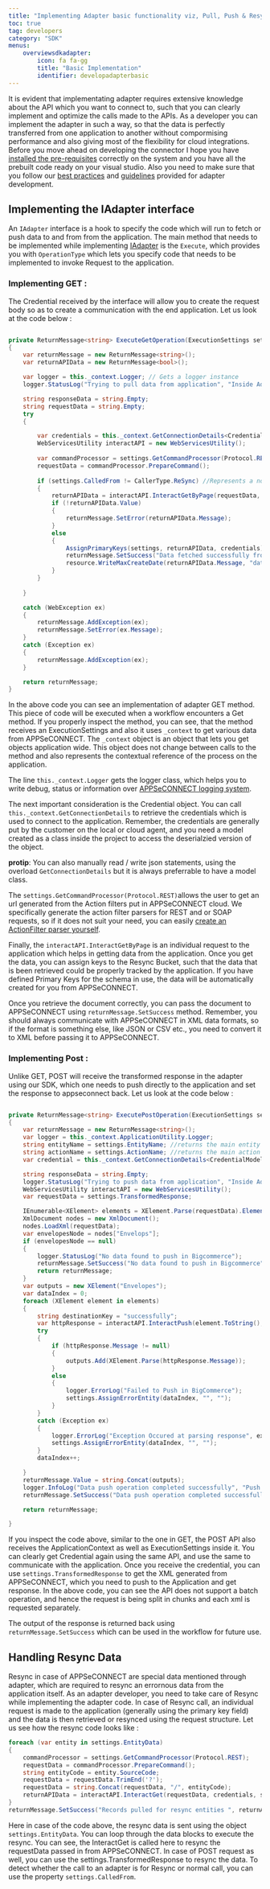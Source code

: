 ```yaml
---
title: "Implementing Adapter basic functionality viz, Pull, Push & Resync"
toc: true
tag: developers
category: "SDK"
menus:
    overviewsdkadapter: 
        icon: fa fa-gg
        title: "Basic Implementation"
        identifier: developadapterbasic    
---
```

It is evident that implementating adapter requires extensive knowledge about the API which you want to connect to, 
such that you can clearly implement and optimize the calls made to the APIs. As a developer you can implement 
the adapter in such a way, so that the data is perfectly transferred from one application to another without compormising
performance and also giving most of the flexibility for cloud integrations. Before you move ahead on developing the connector
I hope you have [installed the pre-requisites](/sdk/Prerequisites/) correctly on the system and you have all the prebuilt code ready on your visual studio.
Also you need to make sure that you follow our [best practices](/sdk/Best-practices/) and [guidelines](/sdk/Development-Guidelines/) provided for adapter development. 

## Implementing the IAdapter interface

An `IAdapter` interface is a hook to specify the code which will run to fetch or push data to and from from the application. 
The main method that needs to be implemented while implementing [IAdapter]() is the `Execute`, which provides you with 
`OperationType` which lets you specify code that needs to be implemented to invoke Request to the application. 

### Implementing GET :
The Credential received by the interface will allow you to create the request body so as to create a communication with the end 
application. Let us look at the code below : 

```csharp

private ReturnMessage<string> ExecuteGetOperation(ExecutionSettings settings)
{
    var returnMessage = new ReturnMessage<string>();
    var returnAPIData = new ReturnMessage<bool>();

    var logger = this._context.Logger; // Gets a logger instance
    logger.StatusLog("Trying to pull data from application", "Inside Adapter GET");

    string responseData = string.Empty;
    string requestData = string.Empty;
    try
    {

        var credentials = this._context.GetConnectionDetails<CredentialModel>();
        WebServicesUtility interactAPI = new WebServicesUtility();
      
        var commandProcessor = settings.GetCommandProcessor(Protocol.REST);
        requestData = commandProcessor.PrepareCommand();
       
        if (settings.CalledFrom != CallerType.ReSync) //Represents a normal call
        {
            returnAPIData = interactAPI.InteractGetByPage(requestData, credentials, settings.EntityName);
            if (!returnAPIData.Value)
            {
                returnMessage.SetError(returnAPIData.Message);
            }
            else
            {
                AssignPrimaryKeys(settings, returnAPIData, credentials);
                returnMessage.SetSuccess("Data fetched successfully from Bigcommerce", returnAPIData.Message);
                resource.WriteMaxCreateDate(returnAPIData.Message, "date_created", settings.EntityName);
            }
        }
        
    }

    catch (WebException ex)
    {
        returnMessage.AddException(ex);
        returnMessage.SetError(ex.Message);
    }
    catch (Exception ex)
    {
        returnMessage.AddException(ex);
    }

    return returnMessage;
}

```

In the above code you can see an implementation of adapter GET method. This piece of code will be executed when a workflow
encounters a Get method. If you properly inspect the method, you can see, that the method receives an ExecutionSettings and also 
it uses `_context` to get various data from APPSeCONNECT. The `_context` object is an object that lets you get objects 
application wide. This object does not change between calls to the method and also represents the contextual reference of the 
process on the application. 

The line `this._context.Logger` gets the logger class, which helps you to write debug, status or information over [APPSeCONNECT 
logging system](/sdk/logging-and-tracing/). 

The next important consideration is the Credential object. You can call `this._context.GetConnectionDetails` to retrieve the 
credentials which is used to connect to the application. Remember, the credentials are generally put by the customer on the local 
or cloud agent, and you need a model created as a class inside the project to access the deserialzied version of the object. 

**protip**: You can also manually read / write json statements, using the overload `GetConnectionDetails` but it is always 
preferrable to have a model class.

The `settings.GetCommandProcessor(Protocol.REST)`allows the user to get an url generated from the Action filters 
put in APPSeCONNECT cloud. We specifically generate the action filter parsers for REST and or SOAP requests, so if it does not 
suit your need, you can easily [create an ActionFilter parser yourself](/sdk/Implementing-Actionfilter-Parsers/).

 Finally, the `interactAPI.InteractGetByPage` is an individual request to the application which helps in getting data from the application. 
Once you get the data, you can assign keys to the Resync Bucket, such that the data that is been retrieved could be properly tracked by the 
application. If you have defined Primary Keys for the schema in use, the data will be automatically created for you from 
APPSeCONNECT. 

Once you retrieve the document correctly, you can pass the document to APPSeCONNECT using `returnMessage.SetSuccess` method.
Remember, you should always communicate with APPSeCONNECT in XML data formats, so if the format is something else, like JSON or 
CSV etc., you need to convert it to XML before passing it to APPSeCONNECT. 

### Implementing Post :

Unlike GET, POST will receive the transformed response in the adapter using our SDK, which one needs to push directly 
to the application and set the response to appseconnect back.  Let us look at the code below : 

```csharp

private ReturnMessage<string> ExecutePostOperation(ExecutionSettings settings)
{
    var returnMessage = new ReturnMessage<string>();
    var logger = this._context.ApplicationUtility.Logger;
    string entityName = settings.EntityName; //returns the main entity name
    string actionName = settings.ActionName; //returns the main action name
    var credential = this._context.GetConnectionDetails<CredentialModel>();

    string responseData = string.Empty;
    logger.StatusLog("Trying to push data from application", "Inside Adapter POST");
    WebServicesUtility interactAPI = new WebServicesUtility();
    var requestData = settings.TransformedResponse;

    IEnumerable<XElement> elements = XElement.Parse(requestData).Elements();
    XmlDocument nodes = new XmlDocument();
    nodes.LoadXml(requestData);
    var envelopesNode = nodes["Envelops"];
    if (envelopesNode == null)
    {
        logger.StatusLog("No data found to push in Bigcommerce");
        returnMessage.SetSuccess("No data found to push in Bigcommerce");
        return returnMessage;
    }
    var outputs = new XElement("Envelopes");
    var dataIndex = 0;
    foreach (XElement element in elements)
    {
        string destinationKey = "successfully";
        var httpResponse = interactAPI.InteractPush(element.ToString(), actionName, credential, settings, returnMessage);
        try
        {
            if (httpResponse.Message != null)
            { 
                outputs.Add(XElement.Parse(httpResponse.Message));
            }
            else
            {
                logger.ErrorLog("Failed to Push in BigCommerce");
                settings.AssignErrorEntity(dataIndex, "", "");
            }
        }
        catch (Exception ex)
        {
            logger.ErrorLog("Exception Occured at parsing response", ex.Message);
            settings.AssignErrorEntity(dataIndex, "", "");
        }
        dataIndex++;

    }
    returnMessage.Value = string.Concat(outputs);
    logger.InfoLog("Data push operation completed successfully", "Push operation completed");
    returnMessage.SetSuccess("Data push operation completed successfully");

    return returnMessage;

}

```
If you inspect the code above, similar to the one in GET, the POST API also receives the ApplicationContext as well as ExecutionSettings inside it. 
You can clearly get Credential again using the same API, and use the same to communicate with the application. Once you receive the credential, you can use
`settings.TransformedResponse` to get the XML generated from APPSeCONNECT, which you need to push to the Application and get response.
In the above code, you can see the API does not support a batch operation, and hence the request is being split in chunks 
and each xml is requested separately. 

The output of the response is returned back using `returnMessage.SetSuccess` which can be used in the workflow for future use. 

## Handling Resync Data

Resync in case of APPSeCONNECT are special data mentioned through adapter, which are required to resync an errornous data from the application itself. As 
an adapter developer, you need to take care of Resync while implementing the adapter code. In case of Resync call, an individual 
request is made to the application (generally using the primary key field) and the data is then retrieved or resynced using the 
request structure. Let us see how the resync code looks like : 

```csharp
foreach (var entity in settings.EntityData)
{
    commandProcessor = settings.GetCommandProcessor(Protocol.REST);
    requestData = commandProcessor.PrepareCommand();
    string entityCode = entity.SourceCode;
    requestData = requestData.TrimEnd('?');
    requestData = string.Concat(requestData, "/", entityCode);
    returnAPIData = interactAPI.InteractGet(requestData, credentials, settings.EntityName);
}
returnMessage.SetSuccess("Records pulled for resync entities ", returnAPIData.Message);
```
Here in case of the code above, the resync data is sent using the object `settings.EntityData`. You can loop through the 
data blocks to execute the resync. You can see, the InteractGet is called here to resync the requestData passed in from 
APPSeCONNECT. In case of POST request as well, you can use the settings.TransformedResponse to resync the data. To detect whether 
the call to an adapter is for Resync or normal call, you can use the property `settings.CalledFrom`.
